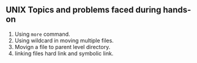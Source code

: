 ## UNIX Topics and problems faced during hands-on
1. Using `more` command.
2. Using wildcard in moving multiple files.
3. Movign a file to parent level directory.
4. linking files hard link and symbolic link. 
